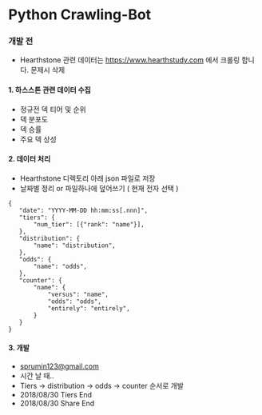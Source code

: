 # Python Crawling-Bot


### 개발 전
* Hearthstone 관련 데이터는 https://www.hearthstudy.com 에서 크롤링 합니다. 문제시 삭제

#### 1. 하스스톤 관련 데이터 수집
 - 정규전 덱 티어 및 순위
 - 덱 분포도
 - 덱 승률
 - 주요 덱 상성

#### 2. 데이터 처리
 - Hearthstone 디렉토리 아래 json 파일로 저장
 - 날짜별 정리 or 파일하나에 덮어쓰기 ( 현재 전자 선택 )
 ~~~
 {
    "date": "YYYY-MM-DD hh:mm:ss[.nnn]",
    "tiers": {
        "num_tier": [{"rank": "name"}],
    },
    "distribution": {
        "name": "distribution",
    },
    "odds": {
        "name": "odds",
    },
    "counter": {
        "name": {
            "versus": "name",
            "odds": "odds",
            "entirely": "entirely",
        }
    }
 }
 ~~~

#### 3. 개발
 - sprumin123@gmail.com
 - 시간 날 때..
 - Tiers -> distribution -> odds -> counter 순서로 개발
 - 2018/08/30 Tiers End
 - 2018/08/30 Share End
